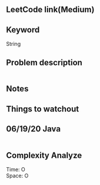 ## LeetCode link(Medium)


## Keyword
String

## Problem description
```

```



## Notes


## Things to watchout

## 06/19/20 Java

```java


```
## Complexity Analyze
Time: O       \
Space: O